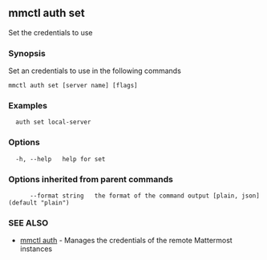 ## mmctl auth set

Set the credentials to use

### Synopsis

Set an credentials to use in the following commands

```
mmctl auth set [server name] [flags]
```

### Examples

```
  auth set local-server
```

### Options

```
  -h, --help   help for set
```

### Options inherited from parent commands

```
      --format string   the format of the command output [plain, json] (default "plain")
```

### SEE ALSO

* [mmctl auth](mmctl_auth.md)	 - Manages the credentials of the remote Mattermost instances

